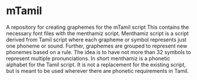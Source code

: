 # mTamil
A repository for creating graphemes for the mTamil script
This contains the necessary font files with the menthamiz script. Menthamiz script is a script derived from Tamil script where each grapheme or symbol represents just one phoneme or sound. Further, graphemes are grouped to represent new phonemes based on a rule. The idea is to have not more than 32 symbols to represent multiple pronunciations. In short menthamiz is a phonetic alphabet for the Tamil script. It is not a replacement for the existing script, but is meant to be used wherever there are phonetic requirements in Tamil.
